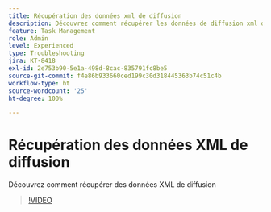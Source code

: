 ```yaml
---
title: Récupération des données xml de diffusion
description: Découvrez comment récupérer les données de diffusion xml d'un workflow
feature: Task Management
role: Admin
level: Experienced
type: Troubleshooting
jira: KT-8418
exl-id: 2e753b90-5e1a-498d-8cac-835791fc8be5
source-git-commit: f4e86b933660ced199c30d318445363b74c51c4b
workflow-type: ht
source-wordcount: '25'
ht-degree: 100%

---
```


# Récupération des données XML de diffusion

Découvrez comment récupérer des données XML de diffusion

>[!VIDEO](https://video.tv.adobe.com/v/335949?quality=12&learn=on)
